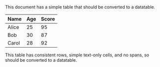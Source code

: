 This document has a simple table that should be converted to a datatable.

| Name  | Age | Score |
| ----- | --- | ----- |
| Alice | 25  | 95    |
| Bob   | 30  | 87    |
| Carol | 28  | 92    |

This table has consistent rows, simple text-only cells, and no spans, so should be converted to a datatable.
